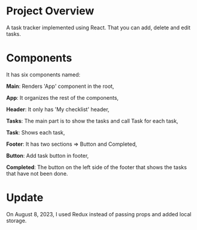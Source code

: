 # Project Overview

A task tracker implemented using React. That you can add, delete and edit tasks.

# Components

It has six components named:

**Main**: Renders 'App' component in the root,

**App**: It organizes the rest of the components,

**Header**: It only has 'My checklist' header,

**Tasks**: The main part is to show the tasks and call Task for each task,

**Task**: Shows each task,

**Footer**: It has two sections => Button and Completed,

**Button**: Add task button in footer,

**Completed**: The button on the left side of the footer that shows the tasks that have not been done.

# Update
On August 8, 2023, I used Redux instead of passing props and added local storage.

